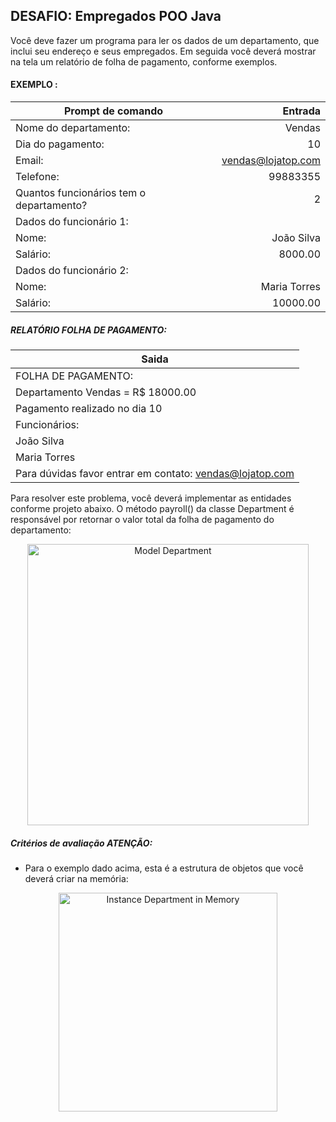 ## DESAFIO: Empregados POO Java

Você deve fazer um programa para ler os dados de um departamento, que inclui seu endereço e seus empregados. Em seguida você deverá mostrar na tela um relatório de folha de pagamento, conforme exemplos.

#### EXEMPLO :

| Prompt de comando                        |            Entrada |
| ---------------------------------------- | -----------------: |
| Nome do departamento:                    |             Vendas |
| Dia do pagamento:                        |                 10 |
| Email:                                   | vendas@lojatop.com |
| Telefone:                                |           99883355 |
| Quantos funcionários tem o departamento? |                  2 |
| Dados do funcionário 1:                  |
| Nome:                                    |         João Silva |
| Salário:                                 |            8000.00 |
| Dados do funcionário 2:                  |
| Nome:                                    |       Maria Torres |
| Salário:                                 |           10000.00 |

##### RELATÓRIO FOLHA DE PAGAMENTO:

| Saida                                                    |
| -------------------------------------------------------- |
| FOLHA DE PAGAMENTO:                                      |
| Departamento Vendas = R$ 18000.00                        |
| Pagamento realizado no dia 10                            |
| Funcionários:                                            |
| João Silva                                               |
| Maria Torres                                             |
| Para dúvidas favor entrar em contato: vendas@lojatop.com |

Para resolver este problema, você deverá implementar as entidades conforme projeto abaixo. O método payroll() da classe Department é responsável por retornar o valor total da folha de pagamento do departamento:

<div align="center">
<img alt="Model Department" title="Model Department" width="450px" src="">
</div>

##### Critérios de avaliação ATENÇÃO:

- Para o exemplo dado acima, esta é a estrutura de objetos que você deverá criar na memória:

<div align="center">
<img alt="Instance Department in Memory" title="Instance Department in Memory" width="350px" src="">
</div>
